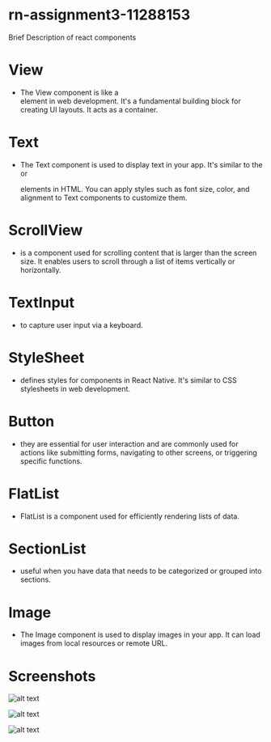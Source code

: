 # rn-assignment3-11288153

Brief Description of react components

# View

- The View component is like a <div> element in web development. It's a fundamental building block for creating UI layouts. It acts as a container.

# Text

- The Text component is used to display text in your app. It's similar to the <span> or <p> elements in HTML. You can apply styles such as font size, color, and alignment to Text components to customize them.

# ScrollView

- is a component used for scrolling content that is larger than the screen size. It enables users to scroll through a list of items vertically or horizontally.

# TextInput

- to capture user input via a keyboard.

# StyleSheet

- defines styles for components in React Native. It's similar to CSS stylesheets in web development.

# Button

- they are essential for user interaction and are commonly used for actions like submitting forms, navigating to other screens, or triggering specific functions.

# FlatList

- FlatList is a component used for efficiently rendering lists of data.

# SectionList

- useful when you have data that needs to be categorized or grouped into sections.

# Image

- The Image component is used to display images in your app. It can load images from local resources or remote URL.

#

# Screenshots

![alt text](<WhatsApp Image 2024-06-02 at 17.40.02_932003f3.jpg>)

![alt text](<WhatsApp Image 2024-06-02 at 17.40.03_cc07bb0c.jpg>)

![alt text](<WhatsApp Image 2024-06-02 at 17.40.03_fb05ef0e.jpg>)
